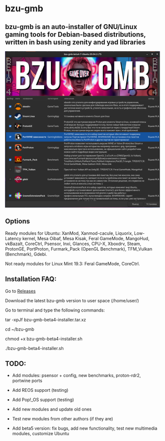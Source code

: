 # bzu-gmb
bzu-gmb is an auto-installer of GNU/Linux gaming tools for Debian-based distributions, written in bash using zenity and yad libraries
-----------
<img src="image/bzu-gmb-beta4-7.png" alt="My cool logo"/>

Options
-----------
Ready modules for Ubuntu: XanMod, Xanmod-cacule, Liquorix, Low-Latency kernel, Mesa Oibaf, Mesa Kisak, Feral GameMode, MangoHud, vkBazalt, CoreCtrl, Psensor, Inxi, Glances, CPU-X, Xboxdrv, Steam, ProtonGE, PortProton, Furmark_Pack (OpenGL Benchmark), TFM_Vulkan (Benchmark), Gdebi.

Not ready modules for Linux Mint 19.3: Feral GameMode, CoreCtrl.

Installation FAQ:
-----------

Go to [Releases](https://github.com/redrootmin/bzu-gmb/releases)

Download the latest bzu-gmb version to user space (/home/user/)

Go to terminal and type the following commands:

tar -xpJf bzu-gmb-beta4-installer.tar.xz

cd ~/bzu-gmb

chmod +x bzu-gmb-beta4-installer.sh

./bzu-gmb-beta4-installer.sh

TODO:
-----------

- Add modules: psensor + config, new benchmarks, proton-rdr2, portwine ports

- Add REOS support (testing)

- Add Pop!_OS support (testing)

- Add new modules and update old ones

- Test new modules from other authors (if they are)

- Add beta5 version: fix bugs, add new functionality, test new multimedia modules, customize Ubuntu
